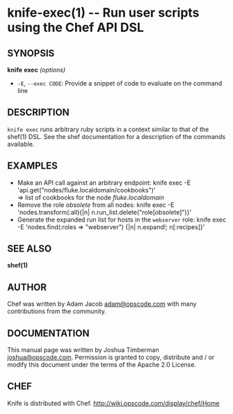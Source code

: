 knife-exec(1) -- Run user scripts using the Chef API DSL
========================================

## SYNOPSIS

__knife__ __exec__ _(options)_

  * `-E`, `--exec CODE`:
    Provide a snippet of code to evaluate on the command line

## DESCRIPTION
`knife exec` runs arbitrary ruby scripts in a context similar to that of
the shef(1) DSL. See the shef documentation for a description of the
commands available.

## EXAMPLES
  * Make an API call against an arbitrary endpoint:
    knife exec -E 'api.get("nodes/fluke.localdomain/cookbooks")'  
    => list of cookbooks for the node _fluke.localdomain_
  * Remove the role _obsolete_ from all nodes:
    knife exec -E 'nodes.transform(:all){|n| n.run\_list.delete("role[obsolete]")}'
  * Generate the expanded run list for hosts in the `webserver` role:
    knife exec -E 'nodes.find(:roles => "webserver") {|n| n.expand!; n[:recipes]}'

## SEE ALSO
   __shef(1)__

## AUTHOR
   Chef was written by Adam Jacob <adam@opscode.com> with many contributions from the community.

## DOCUMENTATION
   This manual page was written by Joshua Timberman <joshua@opscode.com>.
   Permission is granted to copy, distribute and / or modify this document under the terms of the Apache 2.0 License.

## CHEF
   Knife is distributed with Chef. <http://wiki.opscode.com/display/chef/Home>

